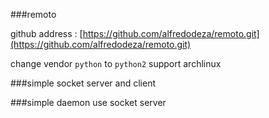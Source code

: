 ###remoto

github address : [https://github.com/alfredodeza/remoto.git](https://github.com/alfredodeza/remoto.git)

change vendor `python` to `python2` 
support archlinux

###simple socket server and client

###simple daemon use socket server
